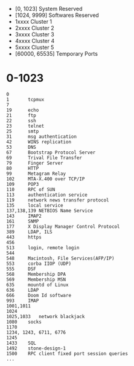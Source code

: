* [0, 1023]         System Reserved
* [1024, 9999]      Softwares Reserved
* 1xxxx             Cluster 1
* 2xxxx             Cluster 2
* 3xxxx             Cluster 3
* 4xxxx             Cluster 4
* 5xxxx             Cluster 5
* [60000, 65535]    Temporary Ports

# 0-1023
```
0 
1       tcpmux
7   
19      echo
21      ftp
22      ssh
23      telnet
25      smtp
31      msg authentication
42      WINS replication
53      DNS
67      Bootstrap Protocol Server
69      Trival File Transfer
79      Finger Server
80      HTTP
99      Metagram Relay
102     MTA-X.400 over TCP/IP
109     POP3
110     RPC of SUN
113     authentication service
119     network news transfer protocol
135     local service
137,138,139 NETBIOS Name Service
143     IMAP2
161     SNMP
177     X Display Manager Control Protocol
389     LDAP, ILS
443     https
456     
513     login, remote login
544     
548     Macintosh, File Services(AFP/IP)
553     corba IIOP (UDP)
555     DSF
568     Membership DPA
569     Membership MSN
635     mountd of Linux
636     LDAP
666     Doom Id software
993     IMAP
1001,1011   
1024    
1025,1033   network blackjack
1080    socks
1170
1234, 1243, 6711, 6776
1245
1433    SQL
1492    stone-design-1
1500    RPC client fixed port session queries
...
```





